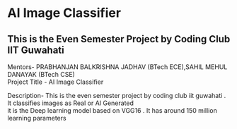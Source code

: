 # AI Image Classifier
## This is the Even Semester Project by Coding Club IIT Guwahati
Mentors- PRABHANJAN BALKRISHNA JADHAV (BTech ECE),SAHIL MEHUL DANAYAK (BTech CSE)\
Project Title - AI Image Classifier

Description- This is the even semester project by coding club iit guwahati . It classifies images as Real or AI Generated\
it is the Deep learning model based on VGG16 . It has around 150 million learning parameters 
